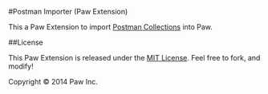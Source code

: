 #Postman Importer (Paw Extension)

This a Paw Extension to import [Postman Collections](https://chrome.google.com/webstore/detail/postman-rest-client/fdmmgilgnpjigdojojpjoooidkmcomcm) into Paw.

##License

This Paw Extension is released under the [MIT License](LICENSE). Feel free to fork, and modify!

Copyright © 2014 Paw Inc.
